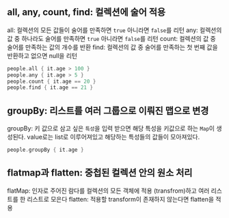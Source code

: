 ## all, any, count, find: 컬렉션에 술어 적용

all: 컬렉션의 모든 값들이 술어를 만족하면 `true` 아니라면 `false`를 리턴
any: 컬렉션의 값 중 하나라도 술어를 만족하면 `true` 아니라면 `false`를 리턴
count: 컬렉션의 값 중 술어를 만족하는 값의 개수를 반환
find: 컬렉션의 값 중 술어를 만족하는 첫 번째 값을 반환하고 없으면 null을 리턴

```kotlin
people.all { it.age > 100 }
people.any { it.age > 5 }
people.count { it.age == 20 }
people.find { it.age == 21 }
```

## groupBy: 리스트를 여러 그룹으로 이뤄진 맵으로 변경

groupBy: 키 값으로 삼고 싶은 `특성`을 입력 받으면 해당 특성을 키값으로 하는 `Map`이 생성된다. value로는 list로 이루어져있고 해당하는 특성들의 값들이 모아져있다.
```kotlin
people.groupBy { it.age }
```

## flatmap과 flatten: 중첩된 컬렉션 안의 원소 처리

flatMap: 인자로 주어진 람다를 컬렉션의 모든 객체에 적용 (transfrom)하고 여러 리스트를 한 리스트로 모은다
flatten: 적용할 transform이 존재하지 않는다면 flatten을 적용
